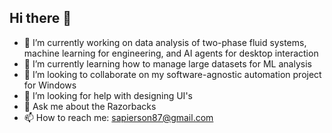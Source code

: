 ## Hi there 👋

- 🔭 I’m currently working on data analysis of two-phase fluid systems, machine learning for engineering, and AI agents for desktop interaction
- 🌱 I’m currently learning how to manage large datasets for ML analysis
- 👯 I’m looking to collaborate on my software-agnostic automation project for Windows
- 🤔 I’m looking for help with designing UI's
- 💬 Ask me about the Razorbacks
- 📫 How to reach me: sapierson87@gmail.com

<!--
**spier16/spier16** is a ✨ _special_ ✨ repository because its `README.md` (this file) appears on your GitHub profile.

Here are some ideas to get you started:

- 🔭 I’m currently working on ...
- 🌱 I’m currently learning ...
- 👯 I’m looking to collaborate on ...
- 🤔 I’m looking for help with ...
- 💬 Ask me about ...
- 📫 How to reach me: ...
- 😄 Pronouns: ...
- ⚡ Fun fact: ...
-->
